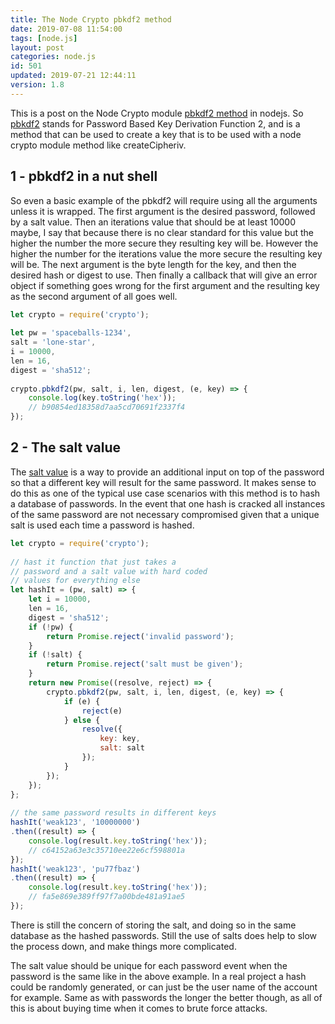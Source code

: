 ```yaml
---
title: The Node Crypto pbkdf2 method
date: 2019-07-08 11:54:00
tags: [node.js]
layout: post
categories: node.js
id: 501
updated: 2019-07-21 12:44:11
version: 1.8
---
```


This is a post on the Node Crypto module [pbkdf2 method](https://nodejs.org/api/crypto.html#crypto_crypto_pbkdf2_password_salt_iterations_keylen_digest_callback) in nodejs. So [pbkdf2](https://en.wikipedia.org/wiki/PBKDF2) stands for Password Based Key Derivation Function 2, and is a method that can be used to create a key that is to be used with a node crypto module method like createCipheriv.

<!-- more -->

## 1 - pbkdf2 in a nut shell

So even a basic example of the pbkdf2 will require using all the arguments unless it is wrapped. The first argument is the desired password, followed by a salt value. Then an iterations value that should be at least 10000 maybe, I say that because there is no clear standard for this value but the higher the number the more secure they resulting key will be. However the higher the number for the iterations value the more secure the resulting key will be. The next argument is the byte length for the key, and then the desired hash or digest to use. Then finally a callback that will give an error object if something goes wrong for the first argument and the resulting key as the second argument of all goes well.

```js
let crypto = require('crypto');
 
let pw = 'spaceballs-1234',
salt = 'lone-star',
i = 10000,
len = 16,
digest = 'sha512';
 
crypto.pbkdf2(pw, salt, i, len, digest, (e, key) => {
    console.log(key.toString('hex'));
    // b90854ed18358d7aa5cd70691f2337f4
});
```

## 2 - The salt value

The [salt value](https://en.wikipedia.org/wiki/Salt_(cryptography)) is a way to provide an additional input on top of the password so that a different key will result for the same password. It makes sense to do this as one of the typical use case scenarios with this method is to hash a database of passwords. In the event that one hash is cracked all instances of the same password are not necessary compromised given that a unique salt is used each time a password is hashed.

```js
let crypto = require('crypto');
 
// hast it function that just takes a 
// password and a salt value with hard coded
// values for everything else
let hashIt = (pw, salt) => {
    let i = 10000,
    len = 16,
    digest = 'sha512';
    if (!pw) {
        return Promise.reject('invalid password');
    }
    if (!salt) {
        return Promise.reject('salt must be given');
    }
    return new Promise((resolve, reject) => {
        crypto.pbkdf2(pw, salt, i, len, digest, (e, key) => {
            if (e) {
                reject(e)
            } else {
                resolve({
                    key: key,
                    salt: salt
                });
            }
        });
    });
};
 
// the same password results in different keys
hashIt('weak123', '10000000')
.then((result) => {
    console.log(result.key.toString('hex'));
    // c64152a63e3c35710ee22e6cf598801a
});
hashIt('weak123', 'pu77fbaz')
.then((result) => {
    console.log(result.key.toString('hex'));
    // fa5e869e389ff97f7a00bde481a91ae5
});
```

There is still the concern of storing the salt, and doing so in the same database as the hashed passwords. Still the use of salts does help to slow the process down, and make things more complicated.

The salt value should be unique for each password event when the password is the same like in the above example. In a real project a hash could be randomly generated, or can just be the user name of the account for example. Same as with passwords the longer the better though, as all of this is about buying time when it comes to brute force attacks.